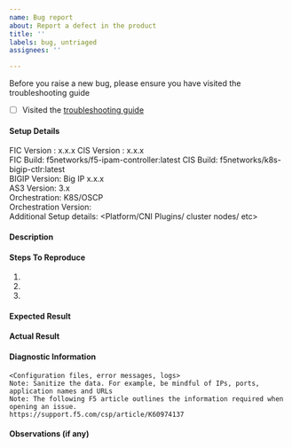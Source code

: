 ```yaml
---
name: Bug report
about: Report a defect in the product
title: ''
labels: bug, untriaged
assignees: ''

---
```

Before you raise a new bug, please ensure you have visited the troubleshooting guide 
- [ ] Visited the [troubleshooting guide](https://github.com/F5Networks/f5-ipam-controller/blob/main/docs/faq/README.md)

#### Setup Details
 FIC Version : x.x.x
 CIS Version : x.x.x      
 FIC Build: f5networks/f5-ipam-controller:latest
 CIS Build: f5networks/k8s-bigip-ctlr:latest       
 BIGIP Version: Big IP x.x.x      
 AS3 Version: 3.x      
 Orchestration: K8S/OSCP      
 Orchestration Version:             
 Additional Setup details: <Platform/CNI Plugins/ cluster nodes/ etc>

#### Description  
  

#### Steps To Reproduce
1)
2)
3)

#### Expected Result 


#### Actual Result  


#### Diagnostic Information
```buildoutcfg
<Configuration files, error messages, logs>
Note: Sanitize the data. For example, be mindful of IPs, ports, application names and URLs
Note: The following F5 article outlines the information required when opening an issue.
https://support.f5.com/csp/article/K60974137
```  

#### Observations (if any)